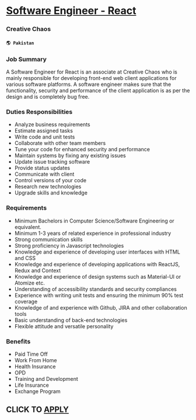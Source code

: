 # [Software Engineer - React](https://www.remotewlb.com/apply/software-engineer-react-84321)  
### Creative Chaos  
#### `🌎 Pakistan`  

### Job Summary

A Software Engineer for React is an associate at Creative Chaos who is mainly responsible for developing front-end web client applications for various software platforms. A software engineer makes sure that the functionality, security and performance of the client application is as per the design and is completely bug free.

### Duties Responsibilities

  * Analyze business requirements
  * Estimate assigned tasks
  * Write code and unit tests
  * Collaborate with other team members
  * Tune your code for enhanced security and performance
  * Maintain systems by fixing any existing issues
  * Update issue tracking software
  * Provide status updates
  * Communicate with client
  * Control versions of your code
  * Research new technologies
  * Upgrade skills and knowledge

### Requirements

  * Minimum Bachelors in Computer Science/Software Engineering or equivalent.
  * Minimum 1-3 years of related experience in professional industry
  * Strong communication skills
  * Strong proficiency in Javascript technologies
  * Knowledge and experience of developing user interfaces with HTML and CSS
  * Knowledge and experience of developing applications with ReactJS, Redux and Context
  * Knowledge and experience of design systems such as Material-UI or Atomize etc.
  * Understanding of accessibility standards and security compliances
  * Experience with writing unit tests and ensuring the minimum 90% test coverage
  * Knowledge of and experience with Github, JIRA and other collaboration tools
  * Basic understanding of back-end technologies
  * Flexible attitude and versatile personality

### Benefits

  * Paid Time Off
  * Work From Home
  * Health Insurance
  * OPD
  * Training and Development
  * Life Insurance
  * Exchange Program

  
## CLICK TO [APPLY](https://www.remotewlb.com/apply/software-engineer-react-84321)

